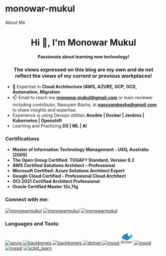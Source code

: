 # monowar-mukul
About Me

<h1 align="center">Hi 👋, I'm Monowar Mukul</h1>
<h4 align="center">Passionate about learning new technology!</h4>
<h3 align="center">The views expressed on this blog are my own and do not reflect the views of my current or previous workplaces!</h3>


- 💬 Expertise in **Cloud Architecture (AWS, AZURE, GCP, OCI), Automation, Migration**
- 📫 Email to reach me **monowar.mukul@gmail.com** or main reviewer including contributor, Nassyam Basha, at **nassyambasha@gmail.com** to share insights and expertise.
- Experience is using Devops utilities **Ansible | Docker | Jenkins | Kubernetes | Openshift**
- Learning and Practicing **DS | ML | AI**

<h3 align="left">Certifications</h3>


- **Master of Information Technology Management - USQ, Australia (2005)**
- **The Open Group Certified: TOGAF® Standard, Version 9.2**
- **AWS Certified Solutions Architect – Professional**
- **Microsoft Certified: Azure Solutions Architect Expert** 
- **Google Cloud Certified - Professional Cloud Architect**
- **OCI 2021 Certified Architect Professional**
- **Oracle Certified Master 12c,11g**

<h3 align="left">Connect with me:</h3>
<p align="left" style="background: #ffffff;"><a href="https://www.linkedin.com/in/monowarmukul/" target="blank"><img align="center" src="https://cdn.jsdelivr.net/npm/simple-icons@3.0.1/icons/linkedin.svg" alt="monowarmukul" height="30" width="40" /></a>
<a href="https://monowar-mukul.medium.com/" target="blank"><img align="center" src="https://cdn.jsdelivr.net/npm/simple-icons@3.0.1/icons/medium.svg" alt="monowarmukul" height="30" width="40" /></a>
<a href="https://hub.docker.com/u/banglamon" target="blank"><img align="center" src="https://cdn.jsdelivr.net/npm/simple-icons@3.0.1/icons/docker.svg" alt="monowarmukul" height="30" width="40" /></a></p>

<h3 align="left">Languages and Tools:</h3>
<p align="left"> <a href="https://azure.microsoft.com/en-in/" target="_blank"> <img src="https://www.vectorlogo.zone/logos/microsoft_azure/microsoft_azure-icon.svg" alt="azure" width="40" height="40"/> </a> <a href="https://aws.amazon.com/console/" target="_blank"> <img src="https://cdn.jsdelivr.net/npm/simple-icons@3.0.1/icons/amazon.svg" alt="backbonejs" width="40" height="40"/> </a> <a href="https://cloud.google.com/cloud-console/" target="_blank"> <img src="https://cdn.jsdelivr.net/npm/simple-icons@3.13.0/icons/googlecloud.svg" alt="backbonejs" width="40" height="40"/> </a> <a href="https://oracle.com/" target="_blank"> <img src="https://cdn.jsdelivr.net/npm/simple-icons@3.0.1/icons/oracle.svg" alt="dotnet" width="40" height="40"/> </a> <a href="https://www.ansible.com/" target="_blank"> <img src="https://cdn.jsdelivr.net/npm/simple-icons@3.0.1/icons/ansible.svg" alt="mssql" width="40" height="40"/> </a> <a href="https://www.docker.com/" target="_blank"> <img src="https://raw.githubusercontent.com/devicons/devicon/master/icons/docker/docker-original-wordmark.svg" alt="docker" width="40" height="40"/> </a> <a href="https://www.postgresql.org/" target="_blank"> <img src="https://cdn.jsdelivr.net/npm/simple-icons@3.0.1/icons/postgresql.svg" alt="mssql" width="40" height="40"/> </a> <a href="https://jupyter.org/" target="_blank"> <img src="https://cdn.jsdelivr.net/npm/simple-icons@3.0.1/icons/jupyter.svg" alt="mssql" width="40" height="40"/></a> <a href="https://scikit-learn.org/" target="_blank"> <img src="https://upload.wikimedia.org/wikipedia/commons/0/05/Scikit_learn_logo_small.svg" alt="scikit_learn" width="40" height="40"/> </a> </p>
